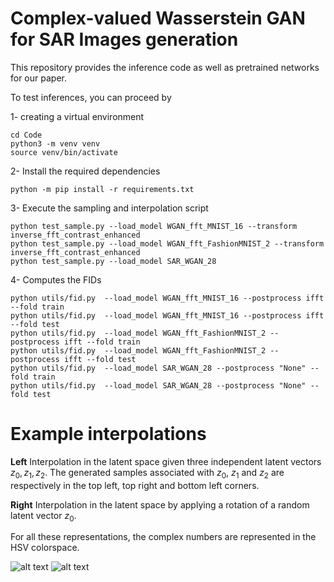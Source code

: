 # Complex-valued Wasserstein GAN for SAR Images generation

This repository provides the inference code as well as pretrained networks for our paper. 

To test inferences, you can proceed by 

1- creating a virtual environment

```
cd Code
python3 -m venv venv
source venv/bin/activate
```

2- Install the required dependencies

```
python -m pip install -r requirements.txt
```

3- Execute the sampling and interpolation script

```
python test_sample.py --load_model WGAN_fft_MNIST_16 --transform inverse_fft_contrast_enhanced
python test_sample.py --load_model WGAN_fft_FashionMNIST_2 --transform inverse_fft_contrast_enhanced
python test_sample.py --load_model SAR_WGAN_28 
```

4- Computes the FIDs

```
python utils/fid.py  --load_model WGAN_fft_MNIST_16 --postprocess ifft --fold train
python utils/fid.py  --load_model WGAN_fft_MNIST_16 --postprocess ifft --fold test
python utils/fid.py  --load_model WGAN_fft_FashionMNIST_2 --postprocess ifft --fold train
python utils/fid.py  --load_model WGAN_fft_FashionMNIST_2 --postprocess ifft --fold test
python utils/fid.py  --load_model SAR_WGAN_28 --postprocess "None" --fold train
python utils/fid.py  --load_model SAR_WGAN_28 --postprocess "None" --fold test
```

# Example interpolations

**Left** Interpolation in the latent space given three independent latent vectors $z_0, z_1, z_2$. The generated samples associated with $z_0$, $z_1$ and $z_2$ are respectively in the top left, top right and bottom left corners. 

**Right** Interpolation in the latent space by applying a rotation of a random latent vector $z_0$. 

For all these representations, the complex numbers are represented in the HSV colorspace.

![alt text](https://github.com/jeremyfix/complex-wgan/blob/main/images/Fig3_left.png?raw=true)
![alt text](https://github.com/jeremyfix/complex-wgan/blob/main/images/Fig3_right.png?raw=true)
